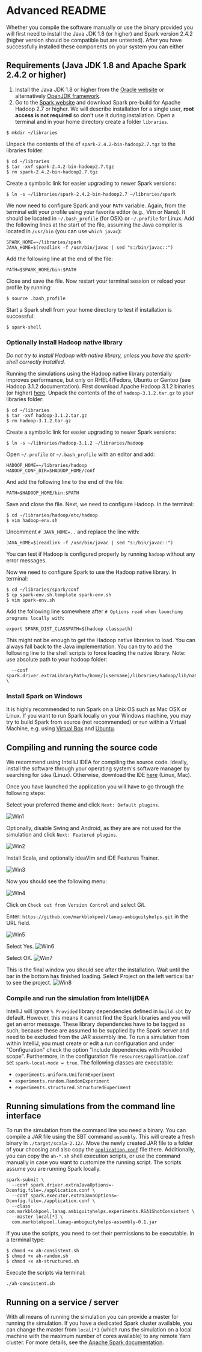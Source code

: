# Advanced README
Whether you compile the software manually or use the binary provided you will first need to install the Java JDK 1.8
(or higher) and Spark version 2.4.2 (higher version should be compatible but are untested). After you have
successfully installed these components on your system you can either 

## Requirements (Java JDK 1.8 and Apache Spark 2.4.2 or higher)
1. Install the Java JDK 1.8 or higher from the [Oracle website](https://www.oracle.com/technetwork/java/javase/downloads/index.html)
or alternatively [OpenJDK framework](https://openjdk.java.net/install/index.html).
1. Go to the [Spark website](https://spark.apache.org/downloads.html) and download Spark pre-build for Apache Hadoop 2.7
or higher. We will describe installation for a single user, **root access is not required** so don't use it during
installation. Open a terminal and in your home directory create a folder `libraries`.

```
$ mkdir ~/libraries
```

Unpack the contents of the of `spark-2.4.2-bin-hadoop2.7.tgz` to the libraries folder:

```
$ cd ~/libraries
$ tar -xvf spark-2.4.2-bin-hadoop2.7.tgz
$ rm spark-2.4.2-bin-hadoop2.7.tgz
```

Create a symbolic link for easier upgrading to newer Spark versions:

```
$ ln -s ~/libraries/spark-2.4.2-bin-hadoop2.7 ~/libraries/spark
```

We now need to configure Spark and your `PATH` variable. Again, from the terminal edit your profile using
your favorite editor (e.g., Vim or Nano). It should be located in `~/.bash_profile` (for OSX) or
`~/.profile` for Linux. Add the following lines at the start of the file, assuming the Java compiler is
located in `/usr/bin` (you can use `which javac`):

```
SPARK_HOME=~/libraries/spark
JAVA_HOME=$(readlink -f /usr/bin/javac | sed "s:/bin/javac::")
```

Add the following line at the end of the file:

```
PATH=$SPARK_HOME/bin:$PATH
```

Close and save the file. Now restart your terminal session or reload your profile by running:

```
$ source .bash_profile
```

Start a Spark shell from your home directory to test if installation is successful:

```
$ spark-shell
```

### Optionally install Hadoop native library
_Do not try to install Hadoop with native library, unless you have the spark-shell correctly installed._

Running the simulations using the Hadoop native library potentially improves performance, but only on RHEL4/Fedora,
Ubuntu or Gentoo (see Hadoop 3.1.2 documentation). First download Apache Hadoop 3.1.2 binaries (or higher)
[here](https://hadoop.apache.org/releases.html). Unpack the contents of the of `hadoop-3.1.2.tar.gz` to
your libraries folder:

```
$ cd ~/libraries
$ tar -xvf hadoop-3.1.2.tar.gz
$ rm hadoop-3.1.2.tar.gz
```

Create a symbolic link for easier upgrading to newer Spark versions:

```
$ ln -s ~/libraries/hadoop-3.1.2 ~/libraries/hadoop
```

Open `~/.profile` or `~/.bash_profile` with an editor and add:

```
HADOOP_HOME=~/libraries/hadoop
HADOOP_CONF_DIR=$HADOOP_HOME/conf
```

And add the following line to the end of the file:
```
PATH=$HADOOP_HOME/bin:$PATH
```

Save and close the file. Next, we need to configure Hadoop. In the terminal:

```
$ cd ~/libraries/hadoop/etc/hadoop
$ vim hadoop-env.sh
```

Uncomment `# JAVA_HOME=..` and replace the line with:

```
JAVA_HOME=$(readlink -f /usr/bin/javac | sed "s:/bin/javac::")
```

You can test if Hadoop is configured properly by running `hadoop` without any error messages.

Now we need to configure Spark to use the Hadoop native library. In terminal:

```
$ cd ~/libraries/spark/conf
$ cp spark-env.sh.template spark-env.sh
$ vim spark-env.sh
```

Add the following line somewhere after `# Options read when launching programs locally with`:

```
export SPARK_DIST_CLASSPATH=$(hadoop classpath)
```

This might not be enough to get the Hadoop native libraries to load. You can always fall back to the Java
implementation. You can try to add the following line to the shell scripts to force loading the native library. Note:
use absolute path to your hadoop folder:

```
  --conf spark.driver.extraLibraryPath=/home/[username]/libraries/hadoop/lib/native \
```

### Install Spark on Windows
It is highly recommended to run Spark on a Unix OS such as Mac OSX or Linux. If you want to run Spark locally
on your Windows machine, you may try to build Spark from source (not recommended) or run within a Virtual Machine,
e.g. using [Virtual Box](https://www.virtualbox.org/) and [Ubuntu](https://www.ubuntu.com/#download).

## Compiling and running the source code
We recommend using IntelliJ IDEA for compiling the source code. Ideally, install the software through your operating
system's software manager by searching for `idea` (Linux).  Otherwise, download the IDE
[here](https://www.jetbrains.com/idea/) (Linux, Mac).

Once you have launched the application you will have to go through the following steps:

Select your preferred theme and click `Next: Default plugins`.

![Win1](./images/win1.png)

Optionally, disable Swing and Android, as they are are not used for the simulation and click `Next: Featured plugins`.

![Win2](./images/win2.png)

Install Scala, and optionally IdeaVim and IDE Features Trainer.

![Win3](./images/win3.png)

Now you should see the following menu:

![Win4](./images/win4.png)

Click on `Check out from Version Control` and select Git.

Enter: `https://github.com/markblokpoel/lanag-ambiguityhelps.git` in the URL field.

![Win5](./images/win5.png)

Select Yes.
![Win6](./images/win6.png)

Select OK.
![Win7](./images/win7.png)

This is the final window you should see after the installation.
Wait until the bar in the bottom has finished loading.
Select Project on the left vertical bar to see the project.
![Win8](./images/win8.png)

### Compile and run the simulation from IntellijIDEA
IntelliJ will ignore `% Provided` library dependencies defined in `build.sbt` by default. However, this means it cannot find the
Spark libraries and you will get an error message. These library dependencies have to be tagged as such, because these
are assumed to be supplied by the Spark server and need to be excluded from the JAR assembly line. To run a simulation
from within IntelliJ, you must create or edit a run configuration and under "Configuration" check the option "Include
dependencies with Provided scope". Furthermore, in the configuration file `resources/application.conf` set
`spark-local-mode = true`. The following classes are executable:
- `experiments.uniform.UniformExperiment`
- `experiments.random.RandomExperiment`
- `experiments.structured.StructuredExperiment`

## Running simulations from the command line interface
To run the simulation from the command line you need a binary. You can compile a JAR file using the SBT command
`assembly`. This will create a fresh binary in `./target/scala-2.12/`. Move the newly created JAR file to a folder of your
choosing and also copy the [`application.conf`](../src/main/resources/application.conf) file there. Additionally, you
can copy the `ah-*.sh` shell execution scripts, or use the command manually in case you want to customize the running script. The scripts assume
you are running Spark locally.

```
spark-submit \
  --conf spark.driver.extraJavaOptions=-Dconfig.file=./application.conf \
  --conf spark.executor.extraJavaOptions=-Dconfig.file=./application.conf \
  --class com.markblokpoel.lanag.ambiguityhelps.experiments.RSA1ShotConsistent \
  --master local[*] \
  com.markblokpoel.lanag-ambiguityhelps-assembly-0.1.jar
```

If you use the scripts, you need to set their permissions to be executable. In a terminal type:

```
$ chmod +x ah-consistent.sh
$ chmod +x ah-random.sh
$ chmod +x ah-structured.sh
```

Execute the scripts via terminal:

```
./ah-consistent.sh
```

## Running on a service / server
With all means of running the simulation you can provide a master for running the simulation. If you have
a dedicated Spark cluster available, you can change the master from `local[*]` (which runs the simulation on
a local machine with the maximum number of cores available) to any remote Yarn cluster. For more details, see
the [Apache Spark documentation](https://spark.apache.org/docs/latest/submitting-applications.html#master-urls).